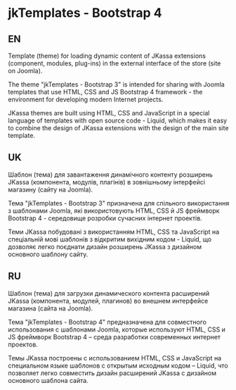 # jkTemplates - Bootstrap 4

EN
--
Template (theme) for loading dynamic content of JKassa extensions (component, modules, plug-ins) in the external interface of the store (site on Joomla).

The theme "jkTemplates - Bootstrap 3" is intended for sharing with Joomla templates that use HTML, CSS and JS Bootstrap 4 framework - the environment for developing modern Internet projects.

JKassa themes are built using HTML, CSS and JavaScript in a special language of templates with open source code - Liquid, which makes it easy to combine the design of JKassa extensions with the design of the main site template.

UK
--
Шаблон (тема) для завантаження динамічного контенту розширень JKassa (компонента, модулів, плагінів) в зовнішньому інтерфейсі магазину (сайту на Joomla).

Тема "jkTemplates - Bootstrap 3" призначена для спільного використання з шаблонами Joomla, які використовують HTML, CSS й JS фреймворк Bootstrap 4 - середовище розробки сучасних інтернет проектів.

Теми JKassa побудовані з використанням HTML, CSS та JavaScript на спеціальній мові шаблонів з відкритим вихідним кодом - Liquid, що дозволяє легко поєднати дизайн розширень JKassa з дизайном основного шаблону сайту.

RU
--
Шаблон (тема) для загрузки динамического контента расширений JKassa (компонента, модулей, плагинов) во внешнем интерфейсе магазина (сайта на Joomla).

Тема "jkTemplates - Bootstrap 4" предназначена для совместного использования с шаблонами Joomla, которые используют HTML, CSS и JS фреймворк Bootstrap 4 – среда разработки современных интернет проектов.

Темы JKassa построены с использованием HTML, CSS и JavaScript на специальном языке шаблонов с открытым исходным кодом – Liquid, что позволяет легко совместить дизайн расширений JKassa с дизайном основного шаблона сайта.
